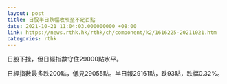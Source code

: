 ```yaml
---
layout: post
title: 日股半日跌幅收窄至不足百點
date: 2021-10-21 11:04:03.000000000 +08:00
link: https://news.rthk.hk/rthk/ch/component/k2/1616225-20211021.htm
categories: rthk
---
```


日股下挫，但日經指數守住29000點水平。

日經指數最多跌200點，低見29055點。半日報29161點，跌93點，跌幅0.32%。
